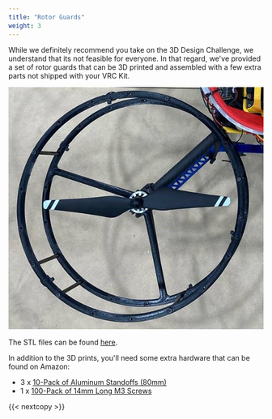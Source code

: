 ```yaml
---
title: "Rotor Guards"
weight: 3
---
```


While we definitely recommend you take on the 3D Design Challenge,
we understand that its not feasible for everyone. In that regard,
we've provided a set of rotor guards that can be 3D printed and assembled
with a few extra parts not shipped with your VRC Kit.

![Assembled Guard](top.jpg)

The STL files can be found
[here](https://github.com/bellflight/VRC-2022/tree/main/3DPrints/PropGuards).

In addition to the 3D prints, you'll need some extra hardware that can be
found on Amazon:

- 3 x [10-Pack of Aluminum Standoffs (80mm)](https://www.amazon.com/uxcell-Aluminum-Standoff-Fastener-Quadcopter/dp/B01MSAHZQO/)
- 1 x [100-Pack of 14mm Long M3 Screws](https://www.amazon.com/M3x14mm-Screw-Socket-Screws-100Pcs/dp/B0143GZU4W/)

{{< nextcopy >}}
